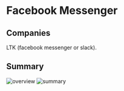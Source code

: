 # Facebook Messenger

## Companies

LTK (facebook messenger or slack).

## Summary
![overview](../img/facebook-messenger-overview.png)
![summary](../img/facebook-messenger-detail.png)
